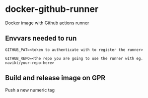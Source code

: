 # docker-github-runner

Docker image with Github actions runner

## Envvars needed to run
`GITHUB_PAT=<token to authenticate with to register the runner>`

`GITHUB_REPO=<the repo you are going to use the runner with eg. navikt/your-repo-here>`

## Build and release image on GPR

Push a new numeric tag
